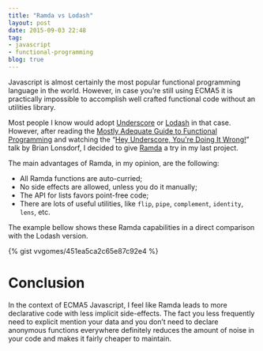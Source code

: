 ```yaml
---
title: "Ramda vs Lodash"
layout: post
date: 2015-09-03 22:48
tag:
- javascript
- functional-programming
blog: true
---
```


Javascript is almost certainly the most popular functional programming language in the world. However, in case you’re still using ECMA5 it is practically impossible to accomplish well crafted functional code without an utilities library.

Most people I know would adopt [Underscore](http://underscorejs.org/) or [Lodash](https://lodash.com/) in that case. However, after reading the [Mostly Adequate Guide to Functional Programming](https://github.com/MostlyAdequate/mostly-adequate-guide) and watching the “[Hey Underscore, You're Doing It Wrong!](https://www.youtube.com/watch?v=m3svKOdZijA)” talk by Brian Lonsdorf, I decided to give [Ramda](http://ramdajs.com/) a try in my last project.

The main advantages of Ramda, in my opinion, are the following:
- All Ramda functions are auto-curried;
- No side effects are allowed, unless you do it manually;
- The API for lists favors point-free code;
- There are lots of useful utilities, like `flip`, `pipe`, `complement`, `identity`, `lens`, etc.

The example bellow shows these Ramda capabilities in a direct comparison with the Lodash version.

{% gist vvgomes/451ea5ca2c65e87c92e4 %}

# Conclusion

In the context of ECMA5 Javascript, I feel like Ramda leads to more declarative code with less implicit side-effects. The fact you less frequently need to explicit mention your data and you don’t need to declare anonymous functions everywhere definitely reduces the amount of noise in your code and makes it fairly cheaper to maintain.
